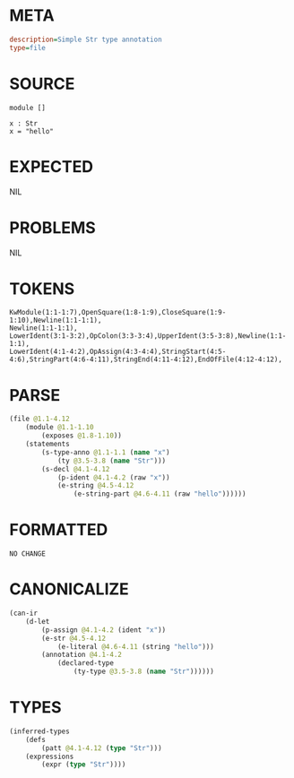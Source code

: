 # META
~~~ini
description=Simple Str type annotation
type=file
~~~
# SOURCE
~~~roc
module []

x : Str
x = "hello"
~~~
# EXPECTED
NIL
# PROBLEMS
NIL
# TOKENS
~~~zig
KwModule(1:1-1:7),OpenSquare(1:8-1:9),CloseSquare(1:9-1:10),Newline(1:1-1:1),
Newline(1:1-1:1),
LowerIdent(3:1-3:2),OpColon(3:3-3:4),UpperIdent(3:5-3:8),Newline(1:1-1:1),
LowerIdent(4:1-4:2),OpAssign(4:3-4:4),StringStart(4:5-4:6),StringPart(4:6-4:11),StringEnd(4:11-4:12),EndOfFile(4:12-4:12),
~~~
# PARSE
~~~clojure
(file @1.1-4.12
	(module @1.1-1.10
		(exposes @1.8-1.10))
	(statements
		(s-type-anno @1.1-1.1 (name "x")
			(ty @3.5-3.8 (name "Str")))
		(s-decl @4.1-4.12
			(p-ident @4.1-4.2 (raw "x"))
			(e-string @4.5-4.12
				(e-string-part @4.6-4.11 (raw "hello"))))))
~~~
# FORMATTED
~~~roc
NO CHANGE
~~~
# CANONICALIZE
~~~clojure
(can-ir
	(d-let
		(p-assign @4.1-4.2 (ident "x"))
		(e-str @4.5-4.12
			(e-literal @4.6-4.11 (string "hello")))
		(annotation @4.1-4.2
			(declared-type
				(ty-type @3.5-3.8 (name "Str"))))))
~~~
# TYPES
~~~clojure
(inferred-types
	(defs
		(patt @4.1-4.12 (type "Str")))
	(expressions
		(expr (type "Str"))))
~~~
